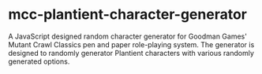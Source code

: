 # mcc-plantient-character-generator
A JavaScript designed random character generator for Goodman Games' Mutant Crawl Classics pen and paper role-playing system.  The generator is designed to randomly generator Plantient characters with various randomly generated options.
